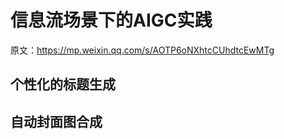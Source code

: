 # 信息流场景下的AIGC实践

原文：https://mp.weixin.qq.com/s/AOTP6oNXhtcCUhdtcEwMTg

## **个性化的标题生成**

## **自动封面图合成**

